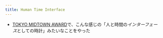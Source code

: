 ```yaml
---
title: Human Time Interface
---
```


* [TOKYO MIDTOWN AWARD](TOKYO%20MIDTOWN%20AWARD.md)で、こんな感じの「人と時間の*インターフェース*としての時計」みたいなことをやった
